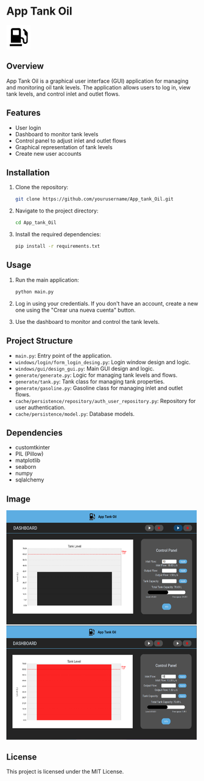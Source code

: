# App Tank Oil 
![App Tank Oil](./pictures/index_3_.png)

## Overview
App Tank Oil is a graphical user interface (GUI) application for managing and monitoring oil tank levels. The application allows users to log in, view tank levels, and control inlet and outlet flows.

## Features
- User login
- Dashboard to monitor tank levels
- Control panel to adjust inlet and outlet flows
- Graphical representation of tank levels
- Create new user accounts

## Installation
1. Clone the repository:
    ```sh
    git clone https://github.com/yourusername/App_tank_Oil.git
    ```
2. Navigate to the project directory:
    ```sh
    cd App_tank_Oil
    ```
3. Install the required dependencies:
    ```sh
    pip install -r requirements.txt
    ```

## Usage
1. Run the main application:
    ```sh
    python main.py
    ```
2. Log in using your credentials. If you don't have an account, create a new one using the "Crear una nueva cuenta" button.

3. Use the dashboard to monitor and control the tank levels.

## Project Structure
- `main.py`: Entry point of the application.
- `windows/login/form_login_desing.py`: Login window design and logic.
- `windows/gui/design_gui.py`: Main GUI design and logic.
- `generate/generate.py`: Logic for managing tank levels and flows.
- `generate/tank.py`: Tank class for managing tank properties.
- `generate/gasoline.py`: Gasoline class for managing inlet and outlet flows.
- `cache/persistence/repository/auth_user_repository.py`: Repository for user authentication.
- `cache/persistence/model.py`: Database models.

## Dependencies
- customtkinter
- PIL (Pillow)
- matplotlib
- seaborn
- numpy
- sqlalchemy

## Image

<img src="./pictures/tank.png" alt="tank" width="500" height="300">
<img src="./pictures/tank_full.png" alt="tank full" width="500" height="300">

## License
This project is licensed under the MIT License.